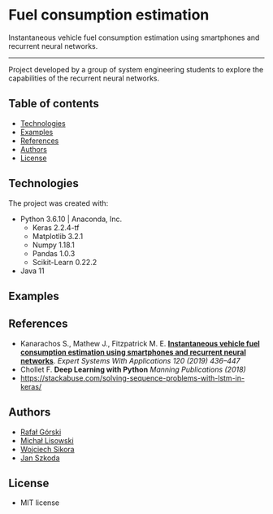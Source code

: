 # Fuel consumption estimation
Instantaneous vehicle fuel consumption estimation using smartphones and recurrent neural networks.
___
Project developed by a group of system engineering students to explore the capabilities of the recurrent neural networks.

## Table of contents
- [Technologies](#Technologies)
- [Examples](#Examples)
- [References](#References)
- [Authors](#Authors)
- [License](#License)

## Technologies
The project was created with:
- Python 3.6.10 | Anaconda, Inc.
    - Keras 2.2.4-tf
    - Matplotlib 3.2.1
    - Numpy 1.18.1
    - Pandas 1.0.3
    - Scikit-Learn 0.22.2
- Java 11

## Examples

## References
- Kanarachos S., Mathew J., Fitzpatrick M. E. **[Instantaneous vehicle fuel consumption estimation using smartphones and recurrent neural networks](https://www.sciencedirect.com/science/article/pii/S0957417418307681?via%3Dihub)**. *Expert Systems With Applications 120 (2019) 436–447* 
- Chollet F. **Deep Learning with Python** *Manning Publications (2018)*
- https://stackabuse.com/solving-sequence-problems-with-lstm-in-keras/

## Authors
- [Rafał Górski](https://github.com/Qlas)
- [Michał Lisowski](https://github.com/Natsuvannen)
- [Wojciech Sikora](https://github.com/W-Sikora)
- [Jan Szkoda](https://github.com/Szkodzik)

## License
- MIT license